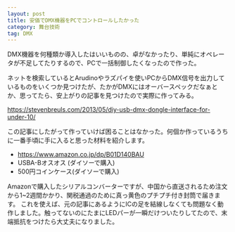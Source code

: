 ```yaml
---
layout: post
title: 安価でDMX機器をPCでコントロールしたかった
category: 舞台技術
tag: DMX
---
```

DMX機器を何種類か導入したはいいものの、卓がなかったり、単純にオペレータが不足してたりするので、PCで一括制御したくなったので作った。

ネットを検索しているとArudinoやラズパイを使いPCからDMX信号を出力しているものをいくつか見つけたが、たかがDMXにはオーバースペックだなぁとか、思ってたら、安上がりの記事を見つけたので実際に作ってみる。

<https://stevenbreuls.com/2013/05/diy-usb-dmx-dongle-interface-for-under-10/>

この記事にしたがって作っていけば困ることはなかった。何個か作っているうちに一番手頃に手に入ると思った材料を紹介します。

* <https://www.amazon.co.jp/dp/B01D140BAU>
* USBA-Bオスオス (ダイソーで購入)
* 500円コインケース(ダイソーで購入)

Amazonで購入したシリアルコンバーターですが、中国から直送されるため注文から1~2週間かかり、関税通過のために真っ黄色のプチプチ付き封筒で届きます。
これを使えば、元の記事にあるようにICの足を結線しなくても問題なく動作しました。触ってないのにたまにLEDパーが一瞬だけついたりしてたので、末端抵抗をつけたら大丈夫になりました。
